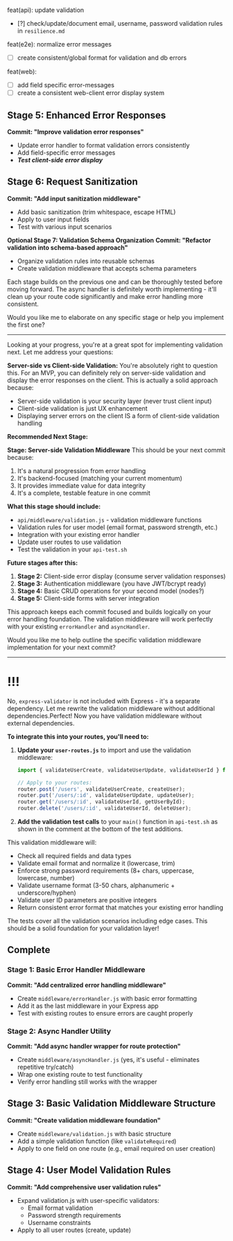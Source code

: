 feat(api): update validation

- [?] check/update/document email, username, password validation rules in `resilience.md`

feat(e2e): normalize error messages

- [ ] create consistent/global format for validation and db errors

feat(web): 

- [ ] add field specific error-messages
- [ ] create a consistent web-client error display system

## Stage 5: Enhanced Error Responses
**Commit: "Improve validation error responses"**
- Update error handler to format validation errors consistently
- Add field-specific error messages
- ***Test client-side error display***

## Stage 6: Request Sanitization
**Commit: "Add input sanitization middleware"**
- Add basic sanitization (trim whitespace, escape HTML)
- Apply to user input fields
- Test with various input scenarios

**Optional Stage 7: Validation Schema Organization**
**Commit: "Refactor validation into schema-based approach"**
- Organize validation rules into reusable schemas
- Create validation middleware that accepts schema parameters

Each stage builds on the previous one and can be thoroughly tested before moving forward. The async handler is definitely worth implementing - it'll clean up your route code significantly and make error handling more consistent.

Would you like me to elaborate on any specific stage or help you implement the first one?

---

Looking at your progress, you're at a great spot for implementing validation next. Let me address your questions:

**Server-side vs Client-side Validation:**
You're absolutely right to question this. For an MVP, you can definitely rely on server-side validation and display the error responses on the client. This is actually a solid approach because:
- Server-side validation is your security layer (never trust client input)
- Client-side validation is just UX enhancement
- Displaying server errors on the client IS a form of client-side validation handling

**Recommended Next Stage:**

**Stage: Server-side Validation Middleware**
This should be your next commit because:
1. It's a natural progression from error handling
2. It's backend-focused (matching your current momentum)
3. It provides immediate value for data integrity
4. It's a complete, testable feature in one commit

**What this stage should include:**
- `api/middleware/validation.js` - validation middleware functions
- Validation rules for user model (email format, password strength, etc.)
- Integration with your existing error handler
- Update user routes to use validation
- Test the validation in your `api-test.sh`

**Future stages after this:**
1. **Stage 2:** Client-side error display (consume server validation responses)
2. **Stage 3:** Authentication middleware (you have JWT/bcrypt ready)
3. **Stage 4:** Basic CRUD operations for your second model (nodes?)
4. **Stage 5:** Client-side forms with server integration

This approach keeps each commit focused and builds logically on your error handling foundation. The validation middleware will work perfectly with your existing `errorHandler` and `asyncHandler`.

Would you like me to help outline the specific validation middleware implementation for your next commit?

---

# !!!
No, `express-validator` is not included with Express - it's a separate dependency. Let me rewrite the validation middleware without additional dependencies.Perfect! Now you have validation middleware without external dependencies. 

**To integrate this into your routes, you'll need to:**

1. **Update your `user-routes.js`** to import and use the validation middleware:
   ```javascript
   import { validateUserCreate, validateUserUpdate, validateUserId } from '../middleware/validation.js';
   
   // Apply to your routes:
   router.post('/users', validateUserCreate, createUser);
   router.put('/users/:id', validateUserUpdate, updateUser);
   router.get('/users/:id', validateUserId, getUserById);
   router.delete('/users/:id', validateUserId, deleteUser);
   ```

2. **Add the validation test calls** to your `main()` function in `api-test.sh` as shown in the comment at the bottom of the test additions.

This validation middleware will:
- Check all required fields and data types
- Validate email format and normalize it (lowercase, trim)
- Enforce strong password requirements (8+ chars, uppercase, lowercase, number)
- Validate username format (3-50 chars, alphanumeric + underscore/hyphen)
- Validate user ID parameters are positive integers
- Return consistent error format that matches your existing error handling

The tests cover all the validation scenarios including edge cases. This should be a solid foundation for your validation layer!

## Complete

### Stage 1: Basic Error Handler Middleware
**Commit: "Add centralized error handling middleware"**
- Create `middleware/errorHandler.js` with basic error formatting
- Add it as the last middleware in your Express app
- Test with existing routes to ensure errors are caught properly

### Stage 2: Async Handler Utility
**Commit: "Add async handler wrapper for route protection"**
- Create `middleware/asyncHandler.js` (yes, it's useful - eliminates repetitive try/catch)
- Wrap one existing route to test functionality
- Verify error handling still works with the wrapper

## Stage 3: Basic Validation Middleware Structure
**Commit: "Create validation middleware foundation"**
- Create `middleware/validation.js` with basic structure
- Add a simple validation function (like `validateRequired`)
- Apply to one field on one route (e.g., email required on user creation)

## Stage 4: User Model Validation Rules
**Commit: "Add comprehensive user validation rules"**
- Expand validation.js with user-specific validators:
  - Email format validation
  - Password strength requirements
  - Username constraints
- Apply to all user routes (create, update)
